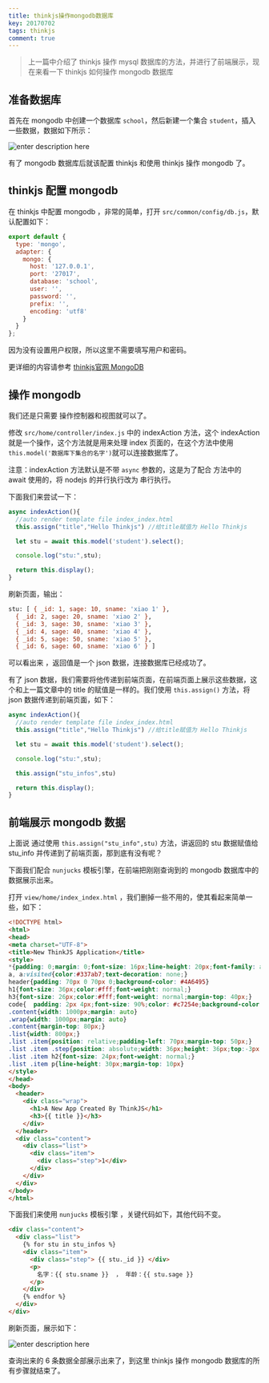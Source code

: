 ```yaml
---
title: thinkjs操作mongodb数据库
key: 20170702
tags: thinkjs
comment: true
---
```


> 上一篇中介绍了 thinkjs 操作 mysql 数据库的方法，并进行了前端展示，现在来看一下 thinkjs 如何操作 mongodb 数据库

## 准备数据库

首先在 mongodb 中创建一个数据库 `school`，然后新建一个集合 `student`，插入一些数据，数据如下所示：

![enter description here][1]

有了 mongodb 数据库后就该配置 thinkjs 和使用 thinkjs 操作 mongodb 了。

## thinkjs 配置 mongodb

在 thinkjs 中配置 mongodb ，非常的简单，打开 `src/common/config/db.js`，默认配置如下：

```js
export default {
  type: 'mongo',
  adapter: {
    mongo: {
      host: '127.0.0.1',
      port: '27017',
      database: 'school',
      user: '',
      password: '',
      prefix: '',
      encoding: 'utf8'
    }
  }
};
```

因为没有设置用户权限，所以这里不需要填写用户和密码。

更详细的内容请参考 [thinkjs官网 MongoDB](https://thinkjs.org/zh-cn/doc/2.2/model_mongodb.html)

## 操作 mongodb

我们还是只需要 操作控制器和视图就可以了。

修改 `src/home/controller/index.js` 中的 indexAction 方法，这个 indexAction 就是一个操作，这个方法就是用来处理 index 页面的，在这个方法中使用 `this.model('数据库下集合的名字')`就可以连接数据库了。

注意：indexAction 方法默认是不带 `async` 参数的，这是为了配合 方法中的 await 使用的，将 nodejs 的并行执行改为 串行执行。

下面我们来尝试一下：

```js
async indexAction(){
  //auto render template file index_index.html
  this.assign("title","Hello Thinkjs") //给title赋值为 Hello Thinkjs

  let stu = await this.model('student').select();

  console.log("stu:",stu);

  return this.display();
}
```

刷新页面，输出：

```bash
stu: [ { _id: 1, sage: 10, sname: 'xiao 1' },
  { _id: 2, sage: 20, sname: 'xiao 2' },
  { _id: 3, sage: 30, sname: 'xiao 3' },
  { _id: 4, sage: 40, sname: 'xiao 4' },
  { _id: 5, sage: 50, sname: 'xiao 5' },
  { _id: 6, sage: 60, sname: 'xiao 6' } ]
```

可以看出来 ，返回值是一个 json 数据，连接数据库已经成功了。

有了 json 数据，我们需要将他传递到前端页面，在前端页面上展示这些数据，这个和上一篇文章中的 title 的赋值是一样的。我们使用 `this.assign()` 方法，将 json 数据传递到前端页面，如下：

```js
async indexAction(){
  //auto render template file index_index.html
  this.assign("title","Hello Thinkjs") //给title赋值为 Hello Thinkjs

  let stu = await this.model('student').select();

  console.log("stu:",stu);

  this.assign("stu_infos",stu)

  return this.display();
}
```

## 前端展示 mongodb 数据

上面说 通过使用 `this.assign("stu_info",stu)` 方法，讲返回的 stu 数据赋值给 stu_info 并传递到了前端页面，那到底有没有呢？

下面我们配合 `nunjucks` 模板引擎，在前端把刚刚查询到的 mongodb 数据库中的数据展示出来。

打开 `view/home/index_index.html` ，我们删掉一些不用的，使其看起来简单一些，如下：

```html
<!DOCTYPE html>
<html>
<head>
<meta charset="UTF-8">
<title>New ThinkJS Application</title>
<style>
*{padding: 0;margin: 0;font-size: 16px;line-height: 20px;font-family: arial;}
a, a:visited{color:#337ab7;text-decoration: none;}
header{padding: 70px 0 70px 0;background-color: #4A6495}
h1{font-size: 36px;color:#fff;font-weight: normal;}
h3{font-size: 26px;color:#fff;font-weight: normal;margin-top: 40px;}
code{  padding: 2px 4px;font-size: 90%;color: #c7254e;background-color: #f9f2f4;border-radius: 4px;}
.content{width: 1000px;margin: auto}
.wrap{width: 1000px;margin: auto}
.content{margin-top: 80px;}
.list{width: 800px;}
.list .item{position: relative;padding-left: 70px;margin-top: 50px;}
.list .item .step{position: absolute;width: 36px;height: 36px;top:-3px;left:0;border: 5px solid #4A6495;border-radius: 23px;text-align: center;line-height: 36px;}
.list .item h2{font-size: 24px;font-weight: normal;}
.list .item p{line-height: 30px;margin-top: 10px}
</style>
</head>
<body>
  <header>
    <div class="wrap">
      <h1>A New App Created By ThinkJS</h1>
      <h3>{{ title }}</h3>
    </div>
  </header>
  <div class="content">
    <div class="list">
      <div class="item">
        <div class="step">1</div>
      </div>
    </div>
  </div>
</body>
</html>
```

下面我们来使用 `nunjucks` 模板引擎 ，关键代码如下，其他代码不变。

``` html
<div class="content">
  <div class="list">
    {% for stu in stu_infos %}
    <div class="item">
      <div class="step"> {{ stu._id }} </div>
      <p>
        名字：{{ stu.sname }}  ， 年龄：{{ stu.sage }} 
      </p>
    </div>
    {% endfor %}
  </div>
</div>
```

刷新页面，展示如下：

![enter description here][2]

查询出来的 6 条数据全部展示出来了，到这里 thinkjs 操作 mongodb 数据库的所有步骤就结束了。


  [1]: http://images.fuyix.cn/mongodb%E6%95%B0%E6%8D%AE.png "mongodb数据"
  [2]: http://images.fuyix.cn/thinkjs-mongodb-%E5%89%8D%E7%AB%AF%E5%B1%95%E7%A4%BA.png "thinkjs-mongodb-前端展示"